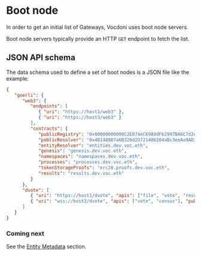 # Boot node

In order to get an initial list of Gateways, Vocdoni uses boot node servers.

Boot node servers typically provide an HTTP `GET` endpoint to fetch the list.

## JSON API schema

The data schema used to define a set of boot nodes is a JSON file like the example:

```json
{
   "goerli": {
      "web3": { 
         "endpoints": [
            { "uri": "https://host1/web3" },
            { "uri": "https://host3/web3" }
         ],
         "contracts": {
            "publicRegistry": "0x00000000000C2E074eC69A0dFb2997BA6C7d2e1e",
            "publicResolver": "0x4B1488B7a6B320d2D721406204aBc3eeAa9AD329",
            "entityResolver": "entities.dev.voc.eth",
            "genesis": "genesis.dev.voc.eth",
            "namespaces": "namespaces.dev.voc.eth",
            "processes": "processes.dev.voc.eth",
            "tokenStorageProofs": "erc20.proofs.dev.voc.eth",
            "results": "results.dev.voc.eth"
         }
      },
      "dvote": [
         { "uri": "https://host1/dvote", "apis": ["file", "vote", "results"], "pubKey": "02325f284f50fa52d53579c7873a480b351cc20f7780fa556929f5017283ad2449"  },
         { "uri": "wss://host2/dvote", "apis": ["vote", "census"], "pubKey": "02325f284f50fa52d53579c7873a480b351cc20f7780fa556929f5017283ad2449"  }
      ]
   }
}
```

### Coming next

See the [Entity Metadata](/architecture/data-schemes/entity-metadata) section.
